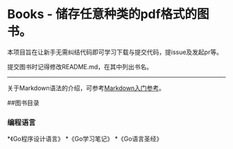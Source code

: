 # Books - 储存任意种类的pdf格式的图书。
本项目旨在让新手无需纠结代码即可学习下载与提交代码，提issue及发起pr等。


提交图书时记得修改README.md，在其中列出书名。
***
关于Markdown语法的介绍，可参考[Markdown入门参考](https://www.bookstack.cn/read/Learning-Markdown/README.md)。

##图书目录

### 编程语言
*《Go程序设计语言》
*《Go学习笔记》
*《Go语言圣经》
